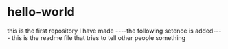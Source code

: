 # hello-world
this is the first repository I have made
----the following setence is added----
this is the readme file that tries to tell other people something

